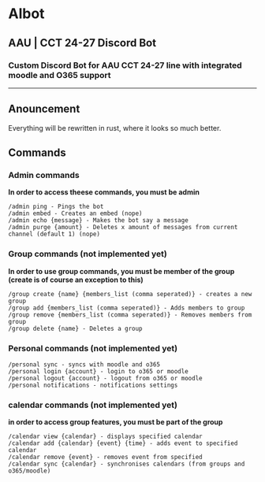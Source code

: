 # Albot
## AAU | CCT 24-27 Discord Bot
### Custom Discord Bot for AAU CCT 24-27 line with integrated moodle and O365 support
- - - - -
## Anouncement

Everything will be rewritten in rust, where it looks so much better. 

## Commands
### Admin commands

**In order to access theese commands, you must be admin**

    /admin ping - Pings the bot
    /admin embed - Creates an embed (nope)
    /admin echo {message} - Makes the bot say a message 
    /admin purge {amount} - Deletes x amount of messages from current channel (default 1) (nope)

### Group commands (not implemented yet)

**In order to use group commands, you must be member of the group (create is of course an exception to this)**

    /group create {name} {members_list (comma seperated)} - creates a new group
    /group add {members_list (comma seperated)} - Adds members to group
    /group remove {members_list (comma seperated)} - Removes members from group
    /group delete {name} - Deletes a group

### Personal commands (not implemented yet)

    /personal sync - syncs with moodle and o365
    /personal login {account} - login to o365 or moodle
    /personal logout {account} - logout from o365 or moodle
    /personal notifications - notifications settings

### calendar commands (not implemented yet)

**in order to access group features, you must be part of the group**

    /calendar view {calendar} - displays specified calendar
    /calendar add {calendar} {event} {time} - adds event to specified calendar
    /calendar remove {event} - removes event from specified
    /calendar sync {calendar} - synchronises calendars (from groups and o365/moodle)
